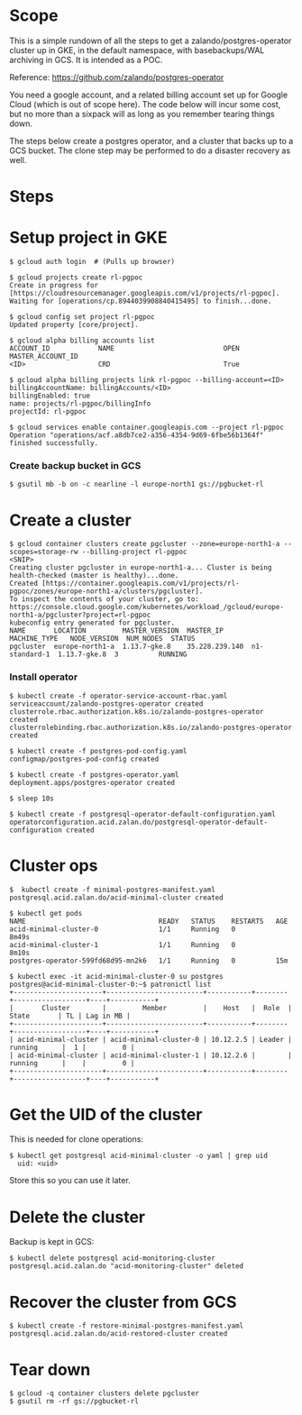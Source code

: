 # Scope

This is a simple rundown of all the steps to get a zalando/postgres-operator cluster up in GKE, in the default namespace, with basebackups/WAL archiving in GCS. It is intended as a POC.

Reference: https://github.com/zalando/postgres-operator

You need a google account, and a related billing account set up for Google Cloud (which is out of scope here). The code below will incur some cost, but no more than a sixpack will as long as you remember tearing things down.

The steps below create a postgres operator, and a cluster that backs up to a GCS bucket. The clone step may be performed to do a disaster recovery as well. 

# Steps

# Setup project in GKE

```console
$ gcloud auth login  # (Pulls up browser)

$ gcloud projects create rl-pgpoc
Create in progress for [https://cloudresourcemanager.googleapis.com/v1/projects/rl-pgpoc].
Waiting for [operations/cp.8944039908840415495] to finish...done.
     
$ gcloud config set project rl-pgpoc
Updated property [core/project].

$ gcloud alpha billing accounts list
ACCOUNT_ID            NAME                           OPEN  MASTER_ACCOUNT_ID
<ID>				  CRD                            True

$ gcloud alpha billing projects link rl-pgpoc --billing-account=<ID>
billingAccountName: billingAccounts/<ID>
billingEnabled: true
name: projects/rl-pgpoc/billingInfo
projectId: rl-pgpoc

$ gcloud services enable container.googleapis.com --project rl-pgpoc
Operation "operations/acf.a8db7ce2-a356-4354-9d69-6fbe56b1364f" finished successfully.
```

### Create backup bucket in GCS

```console
$ gsutil mb -b on -c nearline -l europe-north1 gs://pgbucket-rl
```

# Create a cluster

```console
$ gcloud container clusters create pgcluster --zone=europe-north1-a --scopes=storage-rw --billing-project rl-pgpoc
<SNIP>
Creating cluster pgcluster in europe-north1-a... Cluster is being health-checked (master is healthy)...done.
Created [https://container.googleapis.com/v1/projects/rl-pgpoc/zones/europe-north1-a/clusters/pgcluster].
To inspect the contents of your cluster, go to: https://console.cloud.google.com/kubernetes/workload_/gcloud/europe-north1-a/pgcluster?project=rl-pgpoc
kubeconfig entry generated for pgcluster.
NAME       LOCATION         MASTER_VERSION  MASTER_IP       MACHINE_TYPE   NODE_VERSION  NUM_NODES  STATUS
pgcluster  europe-north1-a  1.13.7-gke.8    35.228.239.140  n1-standard-1  1.13.7-gke.8  3          RUNNING
```

### Install operator

```console
$ kubectl create -f operator-service-account-rbac.yaml 
serviceaccount/zalando-postgres-operator created
clusterrole.rbac.authorization.k8s.io/zalando-postgres-operator created
clusterrolebinding.rbac.authorization.k8s.io/zalando-postgres-operator created

$ kubectl create -f postgres-pod-config.yaml 
configmap/postgres-pod-config created

$ kubectl create -f postgres-operator.yaml 
deployment.apps/postgres-operator created

$ sleep 10s

$ kubectl create -f postgresql-operator-default-configuration.yaml 
operatorconfiguration.acid.zalan.do/postgresql-operator-default-configuration created
```

# Cluster ops

```console
$  kubectl create -f minimal-postgres-manifest.yaml 
postgresql.acid.zalan.do/acid-minimal-cluster created

$ kubectl get pods
NAME                                 READY   STATUS    RESTARTS   AGE
acid-minimal-cluster-0               1/1     Running   0          8m49s
acid-minimal-cluster-1               1/1     Running   0          8m10s
postgres-operator-599fd68d95-mn2k6   1/1     Running   0          15m

$ kubectl exec -it acid-minimal-cluster-0 su postgres
postgres@acid-minimal-cluster-0:~$ patronictl list
+----------------------+------------------------+-----------+--------+------------------+----+-----------+
|       Cluster        |         Member         |    Host   |  Role  |      State       | TL | Lag in MB |
+----------------------+------------------------+-----------+--------+------------------+----+-----------+
| acid-minimal-cluster | acid-minimal-cluster-0 | 10.12.2.5 | Leader |     running      |  1 |         0 |
| acid-minimal-cluster | acid-minimal-cluster-1 | 10.12.2.6 |        |     running      |    |         0 |
+----------------------+------------------------+-----------+--------+------------------+----+-----------+
```

# Get the UID of the cluster 

This is needed for clone operations:

```console
$ kubectl get postgresql acid-minimal-cluster -o yaml | grep uid
  uid: <uid>
```

Store this so you can use it later.

# Delete the cluster

Backup is kept in GCS:


```console
$ kubectl delete postgresql acid-monitoring-cluster
postgresql.acid.zalan.do "acid-monitoring-cluster" deleted
```

# Recover the cluster from GCS

```console
$ kubectl create -f restore-minimal-postgres-manifest.yaml 
postgresql.acid.zalan.do/acid-restored-cluster created
```

# Tear down

```console
$ gcloud -q container clusters delete pgcluster
$ gsutil rm -rf gs://pgbucket-rl
```

